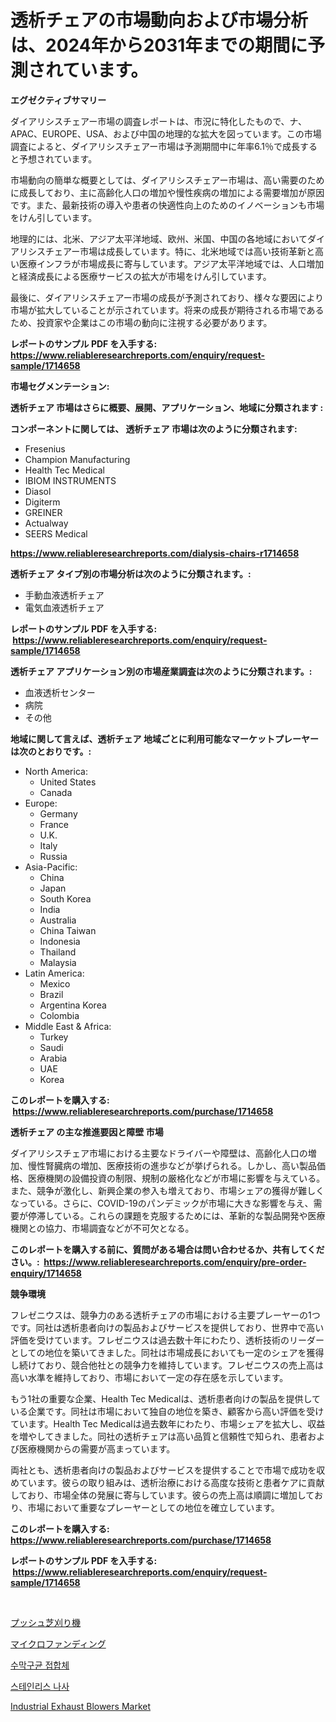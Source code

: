 <p><h1>透析チェアの市場動向および市場分析は、2024年から2031年までの期間に予測されています。</h1></p><p><strong>エグゼクティブサマリー</strong></p>
<p><p>ダイアリシスチェアー市場の調査レポートは、市況に特化したもので、ナ、APAC、EUROPE、USA、および中国の地理的な拡大を図っています。この市場調査によると、ダイアリシスチェアー市場は予測期間中に年率6.1％で成長すると予想されています。</p><p>市場動向の簡単な概要としては、ダイアリシスチェアー市場は、高い需要のために成長しており、主に高齢化人口の増加や慢性疾病の増加による需要増加が原因です。また、最新技術の導入や患者の快適性向上のためのイノベーションも市場をけん引しています。</p><p>地理的には、北米、アジア太平洋地域、欧州、米国、中国の各地域においてダイアリシスチェアー市場は成長しています。特に、北米地域では高い技術革新と高い医療インフラが市場成長に寄与しています。アジア太平洋地域では、人口増加と経済成長による医療サービスの拡大が市場をけん引しています。</p><p>最後に、ダイアリシスチェアー市場の成長が予測されており、様々な要因により市場が拡大していることが示されています。将来の成長が期待される市場であるため、投資家や企業はこの市場の動向に注視する必要があります。 </p></p>
<p><strong>レポートのサンプル PDF を入手する: <a href="https://www.reliableresearchreports.com/enquiry/request-sample/1714658">https://www.reliableresearchreports.com/enquiry/request-sample/1714658</a></strong></p>
<p><strong>市場セグメンテーション:</strong></p>
<p><strong> 透析チェア 市場はさらに概要、展開、アプリケーション、地域に分類されます :</strong></p>
<p><strong>コンポーネントに関しては、 透析チェア 市場は次のように分類されます: &nbsp;</strong></p>
<p><ul><li>Fresenius</li><li>Champion Manufacturing</li><li>Health Tec Medical</li><li>IBIOM INSTRUMENTS</li><li>Diasol</li><li>Digiterm</li><li>GREINER</li><li>Actualway</li><li>SEERS Medical</li></ul></p>
<p><strong><a href="https://www.reliableresearchreports.com/dialysis-chairs-r1714658">https://www.reliableresearchreports.com/dialysis-chairs-r1714658</a></strong></p>
<p><strong> 透析チェア タイプ別の市場分析は次のように分類されます。:</strong></p>
<p><ul><li>手動血液透析チェア</li><li>電気血液透析チェア</li></ul></p>
<p><strong>レポートのサンプル PDF を入手する: &nbsp;<a href="https://www.reliableresearchreports.com/enquiry/request-sample/1714658">https://www.reliableresearchreports.com/enquiry/request-sample/1714658</a></strong></p>
<p><strong> 透析チェア アプリケーション別の市場産業調査は次のように分類されます。:</strong></p>
<p><ul><li>血液透析センター</li><li>病院</li><li>その他</li></ul></p>
<p><strong>地域に関して言えば、透析チェア 地域ごとに利用可能なマーケットプレーヤーは次のとおりです。:</strong></p>
<p><ul>
    <li>
        North America:
        <ul>
            <li>United States</li>
            <li>Canada</li>
        </ul>
    </li>
    <li>
        Europe:
        <ul>
            <li>Germany</li>
            <li>France</li>
            <li>U.K.</li>
            <li>Italy</li>
            <li>Russia</li>
        </ul>
    </li>
    <li>
        Asia-Pacific:
        <ul>
            <li>China</li>
            <li>Japan</li>
            <li>South Korea</li>
            <li>India</li>
            <li>Australia</li>
            <li>China Taiwan</li>
            <li>Indonesia</li>
            <li>Thailand</li>
            <li>Malaysia</li>
        </ul>
    </li>
    <li>
        Latin America:
        <ul>
            <li>Mexico</li>
            <li>Brazil</li>
            <li>Argentina Korea</li>
            <li>Colombia</li>
        </ul>
    </li>
    <li>
        Middle East & Africa:
        <ul>
            <li>Turkey</li>
            <li>Saudi</li>
            <li>Arabia</li>
            <li>UAE</li>
            <li>Korea</li>
        </ul>
    </li>
    </ul></p>
<p><strong>このレポートを購入する: &nbsp;<a href="https://www.reliableresearchreports.com/purchase/1714658">https://www.reliableresearchreports.com/purchase/1714658</a></strong></p>
<p><strong>透析チェア の主な推進要因と障壁 市場</strong></p>
<p><p>ダイアリシスチェア市場における主要なドライバーや障壁は、高齢化人口の増加、慢性腎臓病の増加、医療技術の進歩などが挙げられる。しかし、高い製品価格、医療機関の設備投資の制限、規制の厳格化などが市場に影響を与えている。また、競争が激化し、新興企業の参入も増えており、市場シェアの獲得が難しくなっている。さらに、COVID-19のパンデミックが市場に大きな影響を与え、需要が停滞している。これらの課題を克服するためには、革新的な製品開発や医療機関との協力、市場調査などが不可欠となる。</p></p>
<p><strong>このレポートを購入する前に、質問がある場合は問い合わせるか、共有してください。:&nbsp; <a href="https://www.reliableresearchreports.com/enquiry/pre-order-enquiry/1714658">https://www.reliableresearchreports.com/enquiry/pre-order-enquiry/1714658</a></strong></p>
<p><strong>競争環境</strong></p>
<p><p>フレゼニウスは、競争力のある透析チェアの市場における主要プレーヤーの1つです。同社は透析患者向けの製品およびサービスを提供しており、世界中で高い評価を受けています。フレゼニウスは過去数十年にわたり、透析技術のリーダーとしての地位を築いてきました。同社は市場成長においても一定のシェアを獲得し続けており、競合他社との競争力を維持しています。フレゼニウスの売上高は高い水準を維持しており、市場において一定の存在感を示しています。</p><p>もう1社の重要な企業、Health Tec Medicalは、透析患者向けの製品を提供している企業です。同社は市場において独自の地位を築き、顧客から高い評価を受けています。Health Tec Medicalは過去数年にわたり、市場シェアを拡大し、収益を増やしてきました。同社の透析チェアは高い品質と信頼性で知られ、患者および医療機関からの需要が高まっています。</p><p>両社とも、透析患者向けの製品およびサービスを提供することで市場で成功を収めています。彼らの取り組みは、透析治療における高度な技術と患者ケアに貢献しており、市場全体の発展に寄与しています。彼らの売上高は順調に増加しており、市場において重要なプレーヤーとしての地位を確立しています。</p></p>
<p><strong>このレポートを購入する: &nbsp; <a href="https://www.reliableresearchreports.com/purchase/1714658">https://www.reliableresearchreports.com/purchase/1714658</a></strong></p>
<p><strong>レポートのサンプル PDF を入手する: &nbsp;<a href="https://www.reliableresearchreports.com/enquiry/request-sample/1714658">https://www.reliableresearchreports.com/enquiry/request-sample/1714658</a></strong><strong></strong></p>
<p>&nbsp;</p>
<p><p><a href="https://github.com/bevdtkn4419963/Market-Research-Report-List-1/blob/main/106595422548.md">プッシュ芝刈り機</a></p><p><a href="https://medium.com/@rodhoppe07/%E3%83%9E%E3%82%A4%E3%82%AF%E3%83%AD%E3%83%95%E3%82%A1%E3%83%B3%E3%83%87%E3%82%A3%E3%83%B3%E3%82%B0%E5%B8%82%E5%A0%B4%E3%81%AF-%E5%B8%82%E5%A0%B4%E3%82%B7%E3%82%A7%E3%82%A2-%E5%B8%82%E5%A0%B4%E3%81%AE%E3%83%88%E3%83%AC%E3%83%B3%E3%83%89-%E3%81%8A%E3%82%88%E3%81%B3%E5%B8%82%E5%A0%B4%E3%81%AE%E6%88%90%E9%95%B7%E3%81%AB%E9%96%A2%E3%81%99%E3%82%8B%E6%83%85%E5%A0%B1%E3%82%92%E6%8F%90%E4%BE%9B%E3%81%97%E3%81%BE%E3%81%99-b10ef62b5348">マイクロファンディング</a></p><p><a href="https://medium.com/@jerrodhilll68/2024%EB%85%84%EB%B6%80%ED%84%B0-2031%EB%85%84%EA%B9%8C%EC%A7%80-%EA%B8%B0%EA%B0%84%EB%8F%99%EC%95%88-%EB%A9%94%EB%8B%9D%EA%B3%A0%EC%BD%94%EC%B9%BC-%EA%B2%B0%ED%95%A9-%EC%8B%9C%EC%9E%A5-%EB%B6%84%EC%84%9D-%EB%B0%8F-%EA%B7%9C%EB%AA%A8-%EC%98%88%EC%B8%A1-57ecee96e28a">수막구균 접합체</a></p><p><a href="https://github.com/vsoq0zknh59/Market-Research-Report-List-1/blob/main/929095220648.md">스테인리스 나사</a></p><p><a href="https://github.com/globismark/Market-Research-Report-List-2/blob/main/industrial-exhaust-blowers-market.md">Industrial Exhaust Blowers Market</a></p></p>